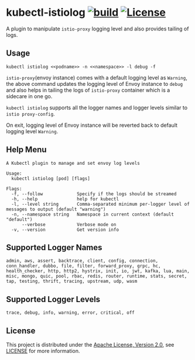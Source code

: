 # kubectl-istiolog [![build](https://github.com/TejaBeta/kubectl-istiolog/actions/workflows/build.yml/badge.svg?branch=main)](https://github.com/TejaBeta/kubectl-istiolog/actions/workflows/build.yml) [![License](https://img.shields.io/badge/License-Apache%202.0-green.svg)](./LICENSE)

A plugin to manipulate `istio-proxy` logging level and also 
provides tailing of logs.

## Usage

```
kubectl istiolog <<podname>> -n <<namespace>> -l debug -f
```

`istio-proxy`(envoy instance) comes with a default logging level as `Warning`, 
the above command updates the logging level of Envoy instance to `debug` and 
also helps in tailing the logs of `istio-proxy` container which is a sidecare
in one go. 

`kubectl istiolog` supports all the logger names and logger levels similar
to `istio proxy-config`.

On exit, logging level of Envoy instance will be reverted back to default 
logging level `Warning`.

## Help Menu

```
A Kubectl plugin to manage and set envoy log levels

Usage:
  kubectl istiolog [pod] [flags]

Flags:
  -f, --follow             Specify if the logs should be streamed
  -h, --help               help for kubectl
  -l, --level string       Comma-separated minimum per-logger level of messages to output (default "warning")
  -n, --namespace string   Namespace in current context (default "default")
      --verbose            Verbose mode on
  -v, --version            Get version info
```

## Supported Logger Names

```
admin, aws, assert, backtrace, client, config, connection, conn_handler, dubbo, file, filter, forward_proxy, grpc, hc, health_checker, http, http2, hystrix, init, io, jwt, kafka, lua, main, misc, mongo, quic, pool, rbac, redis, router, runtime, stats, secret, tap, testing, thrift, tracing, upstream, udp, wasm
```

## Supported Logger Levels

```
trace, debug, info, warning, error, critical, off
```

## License
This project is distributed under the 
[Apache License, Version 2.0](http://www.apache.org/licenses/LICENSE-2.0), see
[LICENSE](./LICENSE) for more information.
